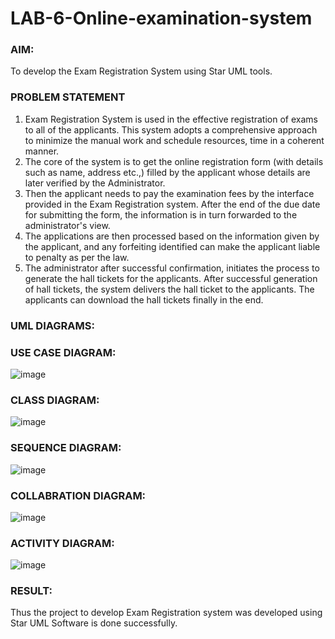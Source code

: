 # LAB-6-Online-examination-system
### AIM:
To develop the Exam Registration System using Star UML tools.
### PROBLEM STATEMENT
1. Exam Registration System is used in the effective registration of exams to all of the
applicants. This system adopts a comprehensive approach to minimize the manual work and
schedule resources, time in a coherent manner.
2. The core of the system is to get the online registration form (with details such as name,
address etc.,) filled by the applicant whose details are later verified by the Administrator.
3. Then the applicant needs to pay the examination fees by the interface provided in the
Exam Registration system. After the end of the due date for submitting the form, the
information is in turn forwarded to the administrator's view.
4. The applications are then processed based on the information given by the applicant,
and any forfeiting identified can make the applicant liable to penalty as per the law.
5. The administrator after successful confirmation, initiates the process to generate the
hall tickets for the applicants. After successful generation of hall tickets, the system delivers
the hall ticket to the applicants. The applicants can download the hall tickets finally in the end.
### UML DIAGRAMS:
### USE CASE DIAGRAM:
![image](https://github.com/NITHIYANANDAN278/LAB-6-Online-examination-system/assets/121784636/9d3947f4-e60a-490a-a195-a5dd7629fbe9)
### CLASS DIAGRAM:
![image](https://github.com/NITHIYANANDAN278/LAB-6-Online-examination-system/assets/121784636/759b14a4-c8bb-48c5-b357-6dc70ee83271)
### SEQUENCE DIAGRAM:
![image](https://github.com/NITHIYANANDAN278/LAB-6-Online-examination-system/assets/121784636/b556e581-5d29-4d0a-bbd4-ecff7fdafd84) 
### COLLABRATION DIAGRAM:
![image](https://github.com/NITHIYANANDAN278/LAB-6-Online-examination-system/assets/121784636/71215550-8b5e-4d5f-91cb-e9dd628f464f)
### ACTIVITY DIAGRAM:
![image](https://github.com/NITHIYANANDAN278/LAB-6-Online-examination-system/assets/121784636/cc04c46e-5cd1-4c48-a675-5c28d9a1a92e)








### RESULT:
Thus the project to develop Exam Registration system was developed using Star UML
Software is done successfully.
